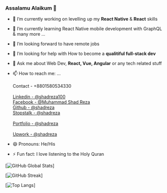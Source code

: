 ### Assalamu Alaikum 👋


- 🔭 I’m currently working on levelling up my **React Native** & **React** skills
- 🌱 I’m currently learning React Native mobile development with GraphQL & many more ...
- 👯 I’m looking forward to have remote jobs
- 🤔 I’m looking for help with How to become a **qualitiful full-stack dev**
- 💬 Ask me about Web Dev, **React, Vue, Angular** or any tech related stuff
- 📫 How to reach me: ... <br/>
            <br/>Contact - +8801580534330 <br/>
            <br/>[Linkedin - @shadreza100](https://www.linkedin.com/in/shadreza100/) <br/>
            [Facebook - @Muhammad Shad Reza](https://www.facebook.com/profile.php?id=100009732251679) <br/>
            [Github - @shadreza](https://github.com/shadreza) <br/>
            [Stopstalk - @shadreza](https://www.stopstalk.com/user/profile/shadreza) <br/>
            <br/>[Portfolio - @shadreza](https://shadreza-portfolio-shadreza.vercel.app/) <br/>
            <br/>[Upwork - @shadreza](https://www.upwork.com/freelancers/~01623a467bb4b97e80) <br/>

- 😄 Pronouns: He/His
- ⚡ Fun fact: I love listening to the Holy Quran


[![GitHub Global Stats](https://github-readme-stats-j05el383g.vercel.app/api/?username=shadreza&show_icons=true&include_all_commits=true&theme=transparent)]

[![GitHub Streak](https://streak-stats.demolab.com?user=shadreza)]

[![Top Langs](https://github-readme-stats.vercel.app/api/top-langs/?username=shadreza&langs_count=200&layout=compact)]
